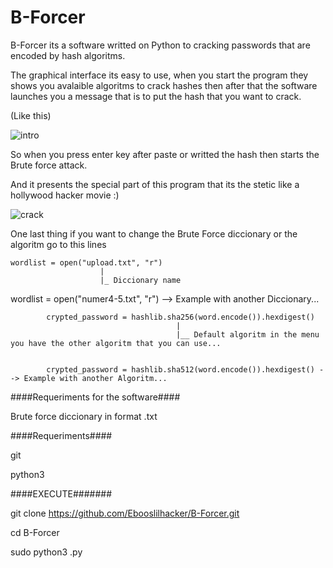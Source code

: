 # B-Forcer

B-Forcer its a software writted on Python to cracking passwords  that are encoded by hash algoritms.

The graphical interface its easy to use, when you start the program they shows you avalaible algoritms to crack hashes then after that the software launches you a message that is to put the hash that you want to crack. 

(Like this)

![intro](https://user-images.githubusercontent.com/83958340/222607287-332ef615-0e9c-4be0-96be-7863bf285ded.png)

So when you press enter key after paste or writted the hash then starts the Brute force attack.

And it presents the special part of this program  that its the stetic like a hollywood hacker movie :)

![crack](https://user-images.githubusercontent.com/83958340/222610146-654ccea8-cb6a-4794-beb2-a619b424bf3b.png)


One last thing if you want to change the Brute Force diccionary or the algoritm go to this lines

    wordlist = open("upload.txt", "r")
                        |
                        |_ Diccionary name
                        
  wordlist = open("numer4-5.txt", "r") --> Example with another Diccionary...
    
            crypted_password = hashlib.sha256(word.encode()).hexdigest()
                                         |
                                         |__ Default algoritm in the menu you have the other algoritm that you can use...
                                         
               
            crypted_password = hashlib.sha512(word.encode()).hexdigest() --> Example with another Algoritm...
            
####Requeriments for the software####

Brute force diccionary in format .txt

####Requeriments####

git 

python3

####EXECUTE#######

git clone https://github.com/Ebooslilhacker/B-Forcer.git

cd B-Forcer

sudo python3 .py
